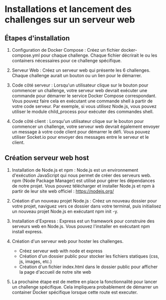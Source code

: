 
# Installations et lancement des challenges sur un serveur web 

## Étapes d'installation 
1. Configuration de Docker Compose : Créez un fichier docker-compose.yml pour chaque challenge. Chaque fichier décrirait le ou les containers nécessaires pour ce challenge spécifique.

2. Serveur Web : Créez un serveur web qui présente les 6 challenges. Chaque challenge aurait un bouton ou un lien pour le démarrer.

3. Code côté serveur : Lorsqu'un utilisateur clique sur le bouton pour commencer un challenge, votre serveur web devrait exécuter une commande pour démarrer le service Docker Compose correspondant. Vous pouvez faire cela en exécutant une commande shell à partir de votre code serveur. Par exemple, si vous utilisez Node.js, vous pouvez utiliser le module child_process pour exécuter des commandes shell.

4. Code côté client : Lorsqu'un utilisateur clique sur le bouton pour commencer un challenge, votre serveur web devrait également envoyer un message à votre code client pour démarrer le défi. Vous pouvez utiliser Socket.io pour envoyer des messages entre le serveur et le client.


## Création serveur web host
1. Installation de Node.js et npm : Node.js est un environnement d'exécution JavaScript qui nous permet de créer des serveurs web. npm (Node Package Manager) est utilisé pour gérer les dépendances de notre projet. Vous pouvez télécharger et installer Node.js et npm à partir de leur site web officiel : https://nodejs.org/

2. Création d'un nouveau projet Node.js : Créez un nouveau dossier pour votre projet, naviguez vers ce dossier dans votre terminal, puis initialisez un nouveau projet Node.js en exécutant npm init -y.

3. Installation d'Express : Express est un framework pour construire des serveurs web en Node.js. Vous pouvez l'installer en exécutant npm install express. 

4. Création d'un serveur web pour hoster les challenges. 
    - Créez serveur web with node et express
    - Création d'un dossier public pour stocker les fichiers statiques (css, js, images, etc.)
    - Création d'un fichier index.html dans le dossier public pour afficher la page d'accueil de notre site web

5. La prochaine étape est de mettre en place la fonctionnalité pour lancer un challenge spécifique. Cela impliquera probablement de démarrer un container Docker spécifique lorsque cette route est executer.

